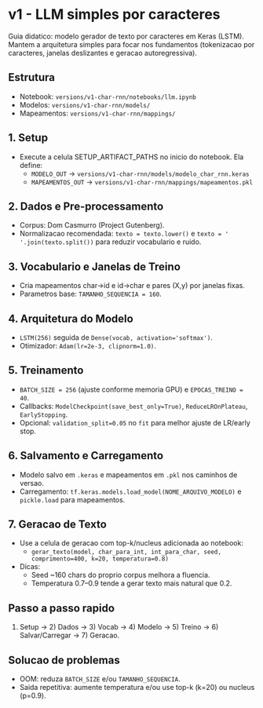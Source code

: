 # v1 - LLM simples por caracteres

Guia didatico: modelo gerador de texto por caracteres em Keras (LSTM). Mantem a arquitetura simples para focar nos fundamentos (tokenizacao por caracteres, janelas deslizantes e geracao autoregressiva).

## Estrutura
- Notebook: `versions/v1-char-rnn/notebooks/llm.ipynb`
- Modelos: `versions/v1-char-rnn/models/`
- Mapeamentos: `versions/v1-char-rnn/mappings/`

## 1. Setup
- Execute a celula SETUP_ARTIFACT_PATHS no inicio do notebook. Ela define:
  - `MODELO_OUT` -> `versions/v1-char-rnn/models/modelo_char_rnn.keras`
  - `MAPEAMENTOS_OUT` -> `versions/v1-char-rnn/mappings/mapeamentos.pkl`

## 2. Dados e Pre-processamento
- Corpus: Dom Casmurro (Project Gutenberg).
- Normalizacao recomendada: `texto = texto.lower()` e `texto = ' '.join(texto.split())` para reduzir vocabulario e ruido.

## 3. Vocabulario e Janelas de Treino
- Cria mapeamentos char->id e id->char e pares (X,y) por janelas fixas.
- Parametros base: `TAMANHO_SEQUENCIA = 160`.

## 4. Arquitetura do Modelo
- `LSTM(256)` seguida de `Dense(vocab, activation='softmax')`.
- Otimizador: `Adam(lr=2e-3, clipnorm=1.0)`.

## 5. Treinamento
- `BATCH_SIZE = 256` (ajuste conforme memoria GPU) e `EPOCAS_TREINO = 40`.
- Callbacks: `ModelCheckpoint(save_best_only=True)`, `ReduceLROnPlateau`, `EarlyStopping`.
- Opcional: `validation_split=0.05` no `fit` para melhor ajuste de LR/early stop.

## 6. Salvamento e Carregamento
- Modelo salvo em `.keras` e mapeamentos em `.pkl` nos caminhos de versao.
- Carregamento: `tf.keras.models.load_model(NOME_ARQUIVO_MODELO)` e `pickle.load` para mapeamentos.

## 7. Geracao de Texto
- Use a celula de geracao com top-k/nucleus adicionada ao notebook:
  - `gerar_texto(model, char_para_int, int_para_char, seed, comprimento=400, k=20, temperatura=0.8)`
- Dicas:
  - Seed ~160 chars do proprio corpus melhora a fluencia.
  - Temperatura 0.7–0.9 tende a gerar texto mais natural que 0.2.

## Passo a passo rapido
1) Setup -> 2) Dados -> 3) Vocab -> 4) Modelo -> 5) Treino -> 6) Salvar/Carregar -> 7) Geracao.

## Solucao de problemas
- OOM: reduza `BATCH_SIZE` e/ou `TAMANHO_SEQUENCIA`.
- Saida repetitiva: aumente temperatura e/ou use top-k (k=20) ou nucleus (p=0.9).
